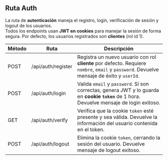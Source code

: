 ## Ruta Auth

La ruta de **autenticación** maneja el registro, login, verificación de sesión y logout de los usuarios.  
Todos los endpoints usan **JWT en cookies** para manejar la sesión de forma segura. Por defecto, los usuarios registrados son **clientes** (rol id 1).

| Método | Ruta                | Descripción                                                                 |
|--------|-------------------|-----------------------------------------------------------------------------|
| POST   | /api/auth/register | Registra un nuevo usuario con rol **cliente** por defecto. Requiere `nombre`, `email` y `password`. Devuelve mensaje de éxito y `userId`. |
| POST   | /api/auth/login    | Valida `email` y `password`. Si son correctas, genera JWT y lo guarda en **cookie `token`** de 1 hora. Devuelve mensaje de login exitoso. |
| GET    | /api/auth/verify   | Verifica que la cookie `token` esté presente y sea válida. Devuelve la información del usuario contenida en el token. |
| POST   | /api/auth/logout   | Elimina la cookie `token`, cerrando la sesión del usuario. Devuelve mensaje de logout exitoso. |

